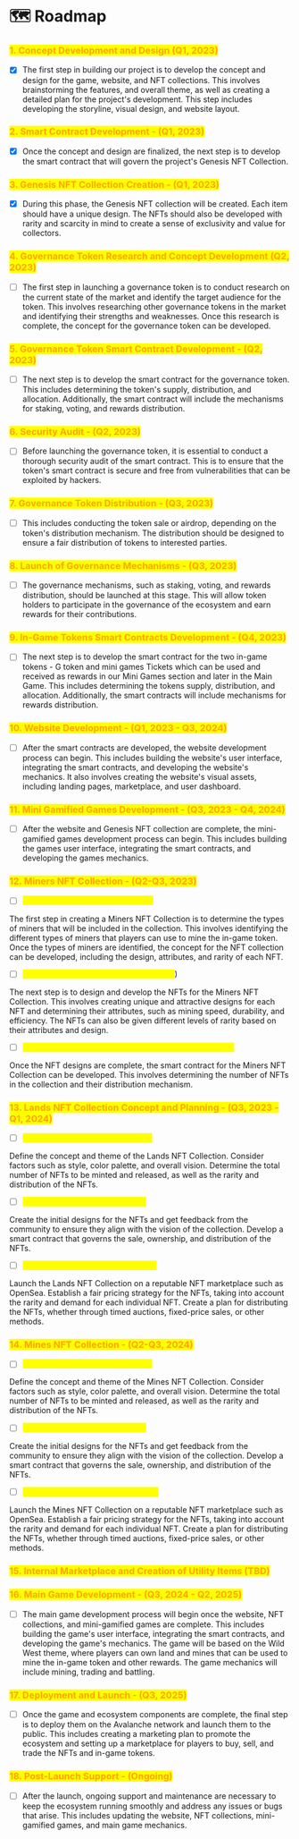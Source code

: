 # 🗺 Roadmap

### <mark style="color:orange;">1. Concept Development and Design (Q1, 2023)</mark>

* [x] The first step in building our project is to develop the concept and design for the game, website, and NFT collections. This involves brainstorming the features, and overall theme, as well as creating a detailed plan for the project's development. This step includes developing the storyline, visual design, and website layout.

### <mark style="color:orange;">2. Smart Contract Development - (Q1, 2023)</mark>

* [x] Once the concept and design are finalized, the next step is to develop the smart contract that will govern the project's Genesis NFT Collection.

### <mark style="color:orange;">3. Genesis NFT Collection Creation - (Q1, 2023)</mark>

* [x] During this phase, the Genesis NFT collection will be created. Each item should have a unique design. The NFTs should also be developed with rarity and scarcity in mind to create a sense of exclusivity and value for collectors.

### <mark style="color:orange;">4. Governance Token Research and Concept Development (Q2, 2023)</mark>

* [ ] The first step in launching a governance token is to conduct research on the current state of the market and identify the target audience for the token. This involves researching other governance tokens in the market and identifying their strengths and weaknesses. Once this research is complete, the concept for the governance token can be developed.

### <mark style="color:orange;">5. Governance Token Smart Contract Development - (Q2, 2023)</mark>

* [ ] The next step is to develop the smart contract for the governance token. This includes determining the token's supply, distribution, and allocation. Additionally, the smart contract will include the mechanisms for staking, voting, and rewards distribution.

### <mark style="color:orange;">6. Security Audit - (Q2, 2023)</mark>

* [ ] Before launching the governance token, it is essential to conduct a thorough security audit of the smart contract. This is to ensure that the token's smart contract is secure and free from vulnerabilities that can be exploited by hackers.

### <mark style="color:orange;">7. Governance Token Distribution - (Q3, 2023)</mark>

* [ ] This includes conducting the token sale or airdrop, depending on the token's distribution mechanism. The distribution should be designed to ensure a fair distribution of tokens to interested parties.

### <mark style="color:orange;">8. Launch of Governance Mechanisms - (Q3, 2023)</mark>

* [ ] The governance mechanisms, such as staking, voting, and rewards distribution, should be launched at this stage. This will allow token holders to participate in the governance of the ecosystem and earn rewards for their contributions.

### <mark style="color:orange;">9. In-Game Tokens Smart Contracts Development - (Q4, 2023)</mark>

* [ ] The next step is to develop the smart contract for the two in-game tokens - G token and mini games Tickets which can be used and received as rewards in our Mini Games section and later in the Main Game. This includes determining the tokens supply, distribution, and allocation. Additionally, the smart contracts will include mechanisms for rewards distribution.

### <mark style="color:orange;">10. Website Development - (Q1, 2023 - Q3, 2024)</mark>

* [ ] After the smart contracts are developed, the website development process can begin. This includes building the website's user interface, integrating the smart contracts, and developing the website's mechanics. It also involves creating the website's visual assets, including landing pages, marketplace, and user dashboard.

### <mark style="color:orange;">11. Mini Gamified Games Development - (Q3, 2023 - Q4, 2024)</mark>

* [ ] After the website and Genesis NFT collection are complete, the mini-gamified games development process can begin. This includes building the games user interface, integrating the smart contracts, and developing the games mechanics.

### <mark style="color:orange;">12. Miners NFT Collection - (Q2-Q3, 2023)</mark>

* [ ] <mark style="color:yellow;">Concept Development - (Q2, 2023)</mark>

The first step in creating a Miners NFT Collection is to determine the types of miners that will be included in the collection. This involves identifying the different types of miners that players can use to mine the in-game token. Once the types of miners are identified, the concept for the NFT collection can be developed, including the design, attributes, and rarity of each NFT.

* [ ] <mark style="color:yellow;">Design and Development - (Q2-Q3, 2023</mark>)

The next step is to design and develop the NFTs for the Miners NFT Collection. This involves creating unique and attractive designs for each NFT and determining their attributes, such as mining speed, durability, and efficiency. The NFTs can also be given different levels of rarity based on their attributes and design.

* [ ] <mark style="color:yellow;">Smart Contract Development and Launching - (Q3, 2023)</mark>

Once the NFT designs are complete, the smart contract for the Miners NFT Collection can be developed. This involves determining the number of NFTs in the collection and their distribution mechanism.

### <mark style="color:orange;">13. Lands NFT Collection Concept and Planning - (Q3, 2023 - Q1, 2024)</mark>

* [ ] <mark style="color:yellow;">Concept and Planning - (Q3, 2023)</mark>

Define the concept and theme of the Lands NFT Collection. Consider factors such as style, color palette, and overall vision. Determine the total number of NFTs to be minted and released, as well as the rarity and distribution of the NFTs.

* [ ] <mark style="color:yellow;">Design and Creation - (Q4, 2023)</mark>

Create the initial designs for the NFTs and get feedback from the community to ensure they align with the vision of the collection. Develop a smart contract that governs the sale, ownership, and distribution of the NFTs.

* [ ] <mark style="color:yellow;">Launch and Distribution - (Q1, 2024)</mark>

Launch the Lands NFT Collection on a reputable NFT marketplace such as OpenSea. Establish a fair pricing strategy for the NFTs, taking into account the rarity and demand for each individual NFT. Create a plan for distributing the NFTs, whether through timed auctions, fixed-price sales, or other methods.

### <mark style="color:orange;">14. Mines NFT Collection - (Q2-Q3, 2024)</mark>

* [ ] <mark style="color:yellow;">Concept and Planning - (Q2, 2024)</mark>

Define the concept and theme of the Mines NFT Collection. Consider factors such as style, color palette, and overall vision. Determine the total number of NFTs to be minted and released, as well as the rarity and distribution of the NFTs.

* [ ] <mark style="color:yellow;">Design and Creation - (Q2, 2024)</mark>

Create the initial designs for the NFTs and get feedback from the community to ensure they align with the vision of the collection. Develop a smart contract that governs the sale, ownership, and distribution of the NFTs.

* [ ] <mark style="color:yellow;">Launch and Distribution - (Q3, 2024)</mark>

Launch the Mines NFT Collection on a reputable NFT marketplace such as OpenSea. Establish a fair pricing strategy for the NFTs, taking into account the rarity and demand for each individual NFT. Create a plan for distributing the NFTs, whether through timed auctions, fixed-price sales, or other methods.

### <mark style="color:orange;">15. Internal Marketplace and Creation of Utility Items (TBD)</mark>



### <mark style="color:orange;">16. Main Game Development - (Q3, 2024 - Q2, 2025)</mark>

* [ ] The main game development process will begin once the website, NFT collections, and mini-gamified games are complete. This includes building the game's user interface, integrating the smart contracts, and developing the game's mechanics. The game will be based on the Wild West theme, where players can own land and mines that can be used to mine the in-game token and other rewards. The game mechanics will include mining, trading and battling.

### <mark style="color:orange;">17. Deployment and Launch - (Q3, 2025)</mark>

* [ ] Once the game and ecosystem components are complete, the final step is to deploy them on the Avalanche network and launch them to the public. This includes creating a marketing plan to promote the ecosystem and setting up a marketplace for players to buy, sell, and trade the NFTs and in-game tokens.

### <mark style="color:orange;">18. Post-Launch Support - (Ongoing)</mark>

* [ ] After the launch, ongoing support and maintenance are necessary to keep the ecosystem running smoothly and address any issues or bugs that arise. This includes updating the website, NFT collections, mini-gamified games, and main game mechanics.
